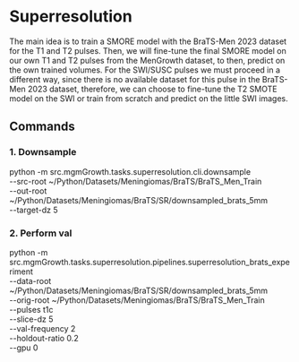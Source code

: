 # Superresolution

The main idea is to train a SMORE model with the BraTS-Men 2023 dataset for the T1 and T2 pulses. Then, we will fine-tune the final SMORE model on our own T1 and T2 pulses from the MenGrowth dataset, to then, predict on the own trained volumes. For the SWI/SUSC pulses we must proceed in a different way, since there is no available dataset for this pulse in the BraTS-Men 2023 dataset, therefore, we can choose to fine-tune the T2 SMOTE model on the SWI or train from scratch and predict on the little SWI images.

## Commands

### 1. Downsample

python -m src.mgmGrowth.tasks.superresolution.cli.downsample \
  --src-root  ~/Python/Datasets/Meningiomas/BraTS/BraTS_Men_Train \
  --out-root  ~/Python/Datasets/Meningiomas/BraTS/SR/downsampled_brats_5mm \
  --target-dz 5

### 2. Perform val

python -m src.mgmGrowth.tasks.superresolution.pipelines.superresolution_brats_experiment \
  --data-root   ~/Python/Datasets/Meningiomas/BraTS/SR/downsampled_brats_5mm \
  --orig-root   ~/Python/Datasets/Meningiomas/BraTS/BraTS_Men_Train \
  --pulses      t1c \
  --slice-dz    5 \
  --val-frequency 2 \
  --holdout-ratio 0.2 \
  --gpu 0
